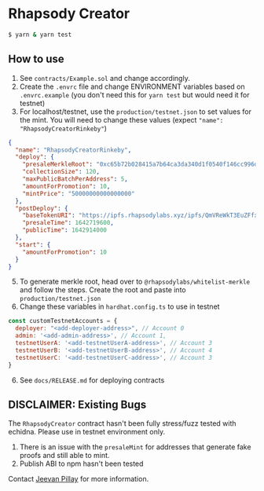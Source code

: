 # Rhapsody Creator

```bash
$ yarn & yarn test
```

## How to use

1. See `contracts/Example.sol` and change accordingly.
2. Create the `.envrc` file and change ENVIRONMENT variables based on `.envrc.example` (you don't need this for `yarn test` but would need it for testnet)
3. For localhost/testnet, use the `production/testnet.json` to set values for the mint. You will need to change these values (expect `"name": "RhapsodyCreatorRinkeby"`)
```json
{
  "name": "RhapsodyCreatorRinkeby",
  "deploy": {
    "presaleMerkleRoot": "0xc65b72b028415a7b64ca3da340d1f0540f146cc996de566d9c0c5a28db654745",
    "collectionSize": 120,
    "maxPublicBatchPerAddress": 5,
    "amountForPromotion": 10,
    "mintPrice": "50000000000000000"
  },
  "postDeploy": {
    "baseTokenURI": "https://ipfs.rhapsodylabs.xyz/ipfs/QmVReWkT3EuZFfxEBtGYbDAALP1UC6jwBPhRoK3ZkfFzdG/",
    "presaleTime": 1642719600,
    "publicTime": 1642914000
  },
  "start": {
    "amountForPromotion": 10
  }
}
```
5. To generate merkle root, head over to `@rhapsodylabs/whitelist-merkle` and follow the steps. Create the root and paste into `production/testnet.json`
6. Change these variables in `hardhat.config.ts` to use in testnet
```javascript
const customTestnetAccounts = {
  deployer: "<add-deployer-address>", // Account 0
  admin: '<add-admin-address>', // Account 1,
  testnetUserA: '<add-testnetUserA-address>', // Account 3
  testnetUserB: '<add-testnetUserB-address>', // Account 4
  testnetUserC: '<add-testnetUserC-address>', // Account 3
}
```
6. See `docs/RELEASE.md` for deploying contracts 

## DISCLAIMER: Existing Bugs

The `RhapsodyCreator` contract hasn't been fully stress/fuzz tested with echidna. Please use in testnet environment only.

1. There is an issue with the `presaleMint` for addresses that generate fake proofs and still able to mint.
2. Publish ABI to npm hasn't been tested

Contact [Jeevan Pillay](https://twitter.com/jeevanpillay) for more information.
